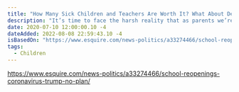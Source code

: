 ```yaml
---
title: "How Many Sick Children and Teachers Are Worth It? What About Dead Ones?"
description: "It’s time to face the harsh reality that as parents we’re being asked to make an impossible choice by an administration that has made nothing but the wrong ones from the start. It bungled containing the virus early on, screwed up testing, took a hard right into liberating states once people's hair got long, and now, at the start of a giant new wave of cases, is taking the same tactic with schools that it did with everything else: deny reality."
date: 2020-07-10 12:00:00.10 -4
dateAdded: 2022-08-08 22:59:43.10 -4
isBasedOn: "https://www.esquire.com/news-politics/a33274466/school-reopenings-coronavirus-trump-no-plan/"
tags:
  - Children
---
```


https://www.esquire.com/news-politics/a33274466/school-reopenings-coronavirus-trump-no-plan/
